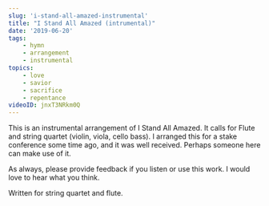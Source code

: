 ```yaml
---
slug: 'i-stand-all-amazed-instrumental'
title: "I Stand All Amazed (intrumental)"
date: '2019-06-20'
tags: 
    - hymn
    - arrangement
    - instrumental
topics: 
    - love
    - savior
    - sacrifice
    - repentance
videoID: jnxT3NRkm0Q
---
```


This is an instrumental arrangement of I Stand All Amazed.  It calls for Flute and string quartet (violin, viola, cello bass).  I arranged this for a stake conference some time ago, and it was well received.  Perhaps someone here can make use of it.  

As always, please provide feedback if you listen or use this work.  I would love to hear what you think. 

Written for string quartet and flute.
